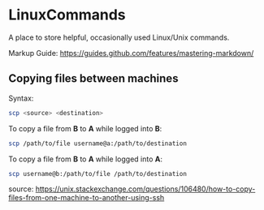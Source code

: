 # LinuxCommands
A place to store helpful, occasionally used Linux/Unix commands.

Markup Guide: https://guides.github.com/features/mastering-markdown/

## Copying files between machines ##

Syntax:
```bash
scp <source> <destination>
```
To copy a file from **B** to **A** while logged into **B**:
```bash
scp /path/to/file username@a:/path/to/destination
```
To copy a file from **B** to **A** while logged into **A**:
````bash
scp username@b:/path/to/file /path/to/destination
````

source: https://unix.stackexchange.com/questions/106480/how-to-copy-files-from-one-machine-to-another-using-ssh
